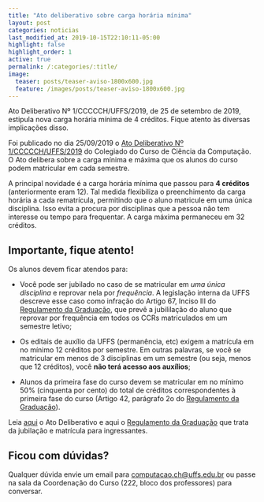 ```yaml
---
title: "Ato deliberativo sobre carga horária mínima"
layout: post
categories: noticias
last_modified_at: 2019-10-15T22:10:11-05:00
highlight: false
highlight_order: 1
active: true
permalink: /:categories/:title/
image:
  teaser: posts/teaser-aviso-1800x600.jpg
  feature: /images/posts/teaser-aviso-1800x600.jpg
---
```


Ato Deliberativo Nº 1/CCCCCH/UFFS/2019, de 25 de setembro de 2019, estipula nova carga horária mínima de 4 créditos. Fique atento às diversas implicações disso.

Foi publicado no dia 25/09/2019 o [Ato Deliberativo Nº 1/CCCCCH/UFFS/2019](https://www.uffs.edu.br/atos-normativos/ato-deliberativo/ccccch/2019-0001) do Colegiado do Curso de Ciência da Computação. O Ato delibera sobre a carga mínima e máxima que os alunos do curso podem matricular em cada semestre.

A principal novidade é a carga horária mínima que passou para **4 créditos** (anteriormente eram 12). Tal medida flexibiliza o preenchimento da carga horária a cada rematrícula, permitindo que o aluno matricule em uma única disciplina. Isso evita a procura por disciplinas que a pessoa não tem interesse ou tempo para frequentar. A carga máxima permaneceu em 32 créditos.

## Importante, fique atento!

Os alunos devem ficar atendos para:
  
* Você pode ser jubilado no caso de se matricular em _uma única disciplina_ e reprovar nela por _frequência_. A legislação interna da UFFS descreve esse caso como infração do Artigo 67, Inciso III do [Regulamento da Graduação](https://www.uffs.edu.br/atos-normativos/resolucao/consunicgrad/2014-0004), que prevê a jubililação do aluno que reprovar por frequência em todos os CCRs matriculados em um semestre letivo;

* Os editais de auxílio da UFFS (permanência, etc) exigem a matrícula em no mínimo 12 créditos por semestre. Em outras palavras, se você se matricular em menos de 3 disciplinas em um semestre (ou seja, menos que 12 créditos), você **não terá acesso aos auxílios**;

* Alunos da primeira fase do curso devem se matricular em no mínimo 50% (cinquenta por cento) do total de créditos correspondentes à primeira fase do curso (Artigo 42, parágrafo 2o do [Regulamento da Graduação](https://www.uffs.edu.br/atos-normativos/resolucao/consunicgrad/2014-0004)).

Leia [aqui](https://www.uffs.edu.br/atos-normativos/ato-deliberativo/ccccch/2019-0001) o Ato Deliberativo e aqui o [Regulamento da Graduação](https://www.uffs.edu.br/atos-normativos/resolucao/consunicgrad/2014-0004) que trata da jubilação e matrícula para ingressantes.

## Ficou com dúvidas?

Qualquer dúvida envie um email para [computacao.ch@uffs.edu.br](mailto:computacao.ch@uffs.edu.br) ou passe na sala da Coordenação do Curso (222, bloco dos professores) para conversar.
